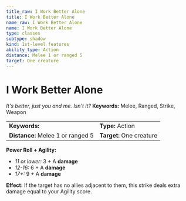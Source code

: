 ```yaml
---
title_raw: I Work Better Alone
title: I Work Better Alone
name_raw: I Work Better Alone
name: I Work Better Alone
type: classes
subtype: shadow
kind: 1st-level features
ability_type: Action
distance: Melee 1 or ranged 5
target: One creature
---
```


# I Work Better Alone

*It's better, just you and me. Isn't it?* **Keywords:** Melee, Ranged, Strike, Weapon

|                                   |                          |
| :-------------------------------- | :----------------------- |
| **Keywords:**                     | **Type:** Action         |
| **Distance:** Melee 1 or ranged 5 | **Target:** One creature |

**Power Roll + Agility:**

- *11 or lower:* 3 + A **damage**
- *12-16:* 6 + A **damage**
- *17+:* 9 + A **damage**

**Effect:** If the target has no allies adjacent to them, this strike deals extra damage equal to your Agility score.
